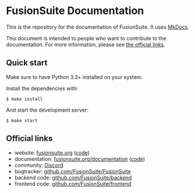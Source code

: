 # FusionSuite Documentation

This is the repository for the documentation of FusionSuite. It uses [MkDocs](https://www.mkdocs.org/).

This document is intended to people who want to contribute to the
documentation. For more information, please see [the official links](#official-links).

## Quick start

Make sure to have Python 3.3+ installed on your system.

Install the dependencies with:

```console
$ make install
```

And start the development server:

```console
$ make start
```

## Official links

- website: [fusionsuite.org](https://fusionsuite.org) ([code](https://github.com/fusionSuite/fusionsuite.org))
- documentation: [fusionsuite.org/documentation](https://fusionsuite.org/documentation/) ([code](https://github.com/fusionSuite/documentation))
- community: [Discord](https://discord.gg/Kj72FwAKTC)
- bugtracker: [github.com/FusionSuite/FusionSuite](https://github.com/fusionSuite/FusionSuite)
- backend code: [github.com/FusionSuite/backend](https://github.com/fusionSuite/backend)
- frontend code: [github.com/FusionSuite/frontend](https://github.com/fusionSuite/frontend)
